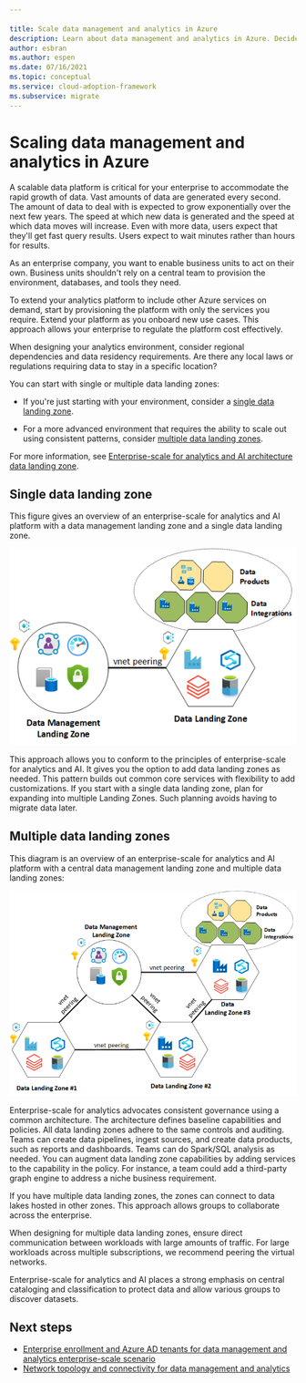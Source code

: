 ```yaml
---

title: Scale data management and analytics in Azure
description: Learn about data management and analytics in Azure. Decide whether to use a single or multiple data landing zones to design a scalable platform.
author: esbran
ms.author: espen
ms.date: 07/16/2021
ms.topic: conceptual
ms.service: cloud-adoption-framework
ms.subservice: migrate
---
```


# Scaling data management and analytics in Azure

A scalable data platform is critical for your enterprise to accommodate the rapid growth of data. Vast amounts of data are generated every second. The amount of data to deal with is expected to grow exponentially over the next few years. The speed at which new data is generated and the speed at which data moves will increase. Even with more data, users expect that they'll get fast query results. Users expect to wait minutes rather than hours for results.

As an enterprise company, you want to enable business units to act on their own. Business units shouldn't rely on a central team to provision the environment, databases, and tools they need.

To extend your analytics platform to include other Azure services on demand, start by provisioning the platform with only the services you require. Extend your platform as you onboard new use cases. This approach allows your enterprise to regulate the platform cost effectively.

When designing your analytics environment, consider regional dependencies and data residency requirements. Are there any local laws or regulations requiring data to stay in a specific location?

You can start with single or multiple data landing zones:

- If you're just starting with your environment, consider a [single data landing zone](#single-data-landing-zone).

- For a more advanced environment that requires the ability to scale out using consistent patterns, consider [multiple data landing zones](#multiple-data-landing-zones).

For more information, see [Enterprise-scale for analytics and AI architecture data landing zone](architectures/data-landing-zone.md).

## Single data landing zone

This figure gives an overview of an enterprise-scale for analytics and AI platform with a data management landing zone and a single data landing zone.

![Diagram of enterprise-scale data management and single data landing zone.](images/high-level-design-single-data-landing-zone.png)

This approach allows you to conform to the principles of enterprise-scale for analytics and AI. It gives you the option to add data landing zones as needed. This pattern builds out common core services with flexibility to add customizations. If you start with a single data landing zone, plan for expanding into multiple Landing Zones. Such planning avoids having to migrate data later.

## Multiple data landing zones

This diagram is an overview of an enterprise-scale for analytics and AI platform with a central data management landing zone and multiple data landing zones:

![Diagram of enterprise-scale data management and multiple data landing zones.](images/high-level-design-multiple-landing-zones.png)

Enterprise-scale for analytics advocates consistent governance using a common architecture. The architecture defines baseline capabilities and policies. All data landing zones adhere to the same controls and auditing. Teams can create data pipelines, ingest sources, and create data products, such as reports and dashboards. Teams can do Spark/SQL analysis as needed. You can augment data landing zone capabilities by adding services to the capability in the policy. For instance, a team could add a third-party graph engine to address a niche business requirement.

If you have multiple data landing zones, the zones can connect to data lakes hosted in other zones. This approach allows groups to collaborate across the enterprise.

When designing for multiple data landing zones, ensure direct communication between workloads with large amounts of traffic. For large workloads across multiple subscriptions, we recommend peering the virtual networks.

Enterprise-scale for analytics and AI places a strong emphasis on central cataloging and classification to protect data and allow various groups to discover datasets.

## Next steps

- [Enterprise enrollment and Azure AD tenants for data management and analytics enterprise-scale scenario](eslz-enterprise-enrollment-and-azure-ad-tenants.md)
- [Network topology and connectivity for data management and analytics](eslz-network-topology-and-connectivity.md)
